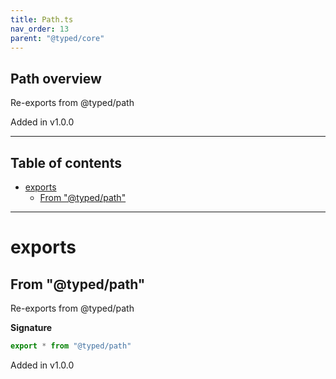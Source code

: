 ```yaml
---
title: Path.ts
nav_order: 13
parent: "@typed/core"
---
```


## Path overview

Re-exports from @typed/path

Added in v1.0.0

---

<h2 class="text-delta">Table of contents</h2>

- [exports](#exports)
  - [From "@typed/path"](#from-typedpath)

---

# exports

## From "@typed/path"

Re-exports from @typed/path

**Signature**

```ts
export * from "@typed/path"
```

Added in v1.0.0
